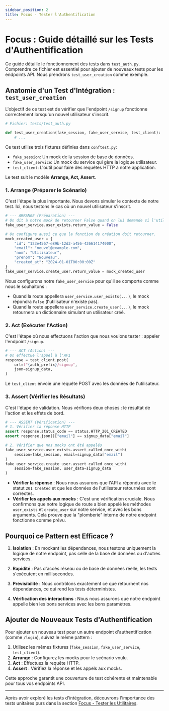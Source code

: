 ```yaml
---
sidebar_position: 2
title: Focus - Tester l'Authentification
---
```


# Focus : Guide détaillé sur les Tests d'Authentification

Ce guide détaille le fonctionnement des tests dans `test_auth.py`. Comprendre ce fichier est essentiel pour ajouter de nouveaux tests pour les endpoints API. Nous prendrons `test_user_creation` comme exemple.

## Anatomie d'un Test d'Intégration : `test_user_creation`

L'objectif de ce test est de vérifier que l'endpoint `/signup` fonctionne correctement lorsqu'un nouvel utilisateur s'inscrit.

```python
# Fichier: tests/test_auth.py

def test_user_creation(fake_session, fake_user_service, test_client):
    # ...
```

Ce test utilise trois fixtures définies dans `conftest.py`:

* `fake_session`: Un mock de la session de base de données.
* `fake_user_service`: Un mock du service qui gère la logique utilisateur.
* `test_client`: L'outil pour faire des requêtes HTTP à notre application.

Le test suit le modèle **Arrange, Act, Assert**.

### 1. Arrange (Préparer le Scénario)

C'est l'étape la plus importante. Nous devons simuler le contexte de notre test. Ici, nous testons le cas où un nouvel utilisateur s'inscrit.

```python
# --- ARRANGE (Préparation) ---
# On dit à notre mock de retourner False quand on lui demande si l'utilisateur existe.
fake_user_service.user_exists.return_value = False

# On configure aussi ce que la fonction de création doit retourner.
mock_created_user = {
    "id": "123e4567-e89b-12d3-a456-426614174000",
    "email": "nouvel@example.com",
    "nom": "Utilisateur",
    "prenom": "Nouveau",
    "created_at": "2024-01-01T00:00:00Z"
}
fake_user_service.create_user.return_value = mock_created_user
```

Nous configurons notre `fake_user_service` pour qu'il se comporte comme nous le souhaitons :

* Quand la route appellera `user_service.user_exists(...)`, le mock répondra `False` (l'utilisateur n'existe pas).
* Quand la route appellera `user_service.create_user(...)`, le mock retournera un dictionnaire simulant un utilisateur créé.

### 2. Act (Exécuter l'Action)

C'est l'étape où nous effectuons l'action que nous voulons tester : appeler l'endpoint `/signup`.

```python
# --- ACT (Action) ---
# On effectue l'appel à l'API
response = test_client.post(
    url=f"{auth_prefix}/signup",
    json=signup_data,
)
```

Le `test_client` envoie une requête POST avec les données de l'utilisateur.

### 3. Assert (Vérifier les Résultats)

C'est l'étape de validation. Nous vérifions deux choses : le résultat de l'action et les effets de bord.

```python
# --- ASSERT (Vérification) ---
# 1. Vérifier la réponse HTTP
assert response.status_code == status.HTTP_201_CREATED
assert response.json()["email"] == signup_data["email"]

# 2. Vérifier que nos mocks ont été appelés
fake_user_service.user_exists.assert_called_once_with(
    session=fake_session, email=signup_data["email"]
)
fake_user_service.create_user.assert_called_once_with(
    session=fake_session, user_data=signup_data
)
```

* **Vérifier la réponse** : Nous nous assurons que l'API a répondu avec le statut `201 Created` et que les données de l'utilisateur retournées sont correctes.
* **Vérifier les appels aux mocks** : C'est une vérification cruciale. Nous confirmons que notre logique de route a bien appelé les méthodes `user_exists` et `create_user` sur notre service, et avec les bons arguments. Cela prouve que la "plomberie" interne de notre endpoint fonctionne comme prévu.

## Pourquoi ce Pattern est Efficace ?

1. **Isolation** : En mockant les dépendances, nous testons uniquement la logique de notre endpoint, pas celle de la base de données ou d'autres services.

2. **Rapidité** : Pas d'accès réseau ou de base de données réelle, les tests s'exécutent en millisecondes.

3. **Prévisibilité** : Nous contrôlons exactement ce que retournent nos dépendances, ce qui rend les tests déterministes.

4. **Vérification des interactions** : Nous nous assurons que notre endpoint appelle bien les bons services avec les bons paramètres.

## Ajouter de Nouveaux Tests d'Authentification

Pour ajouter un nouveau test pour un autre endpoint d'authentification (comme `/login`), suivez le même pattern :

1. Utilisez les mêmes fixtures (`fake_session`, `fake_user_service`, `test_client`).
2. **Arrange** : Configurez les mocks pour le scénario voulu.
3. **Act** : Effectuez la requête HTTP.
4. **Assert** : Vérifiez la réponse et les appels aux mocks.

Cette approche garantit une couverture de test cohérente et maintenable pour tous vos endpoints API.

---

Après avoir exploré les tests d'intégration, découvrons l'importance des tests unitaires purs dans la section [Focus - Tester les Utilitaires](./utils-tests).